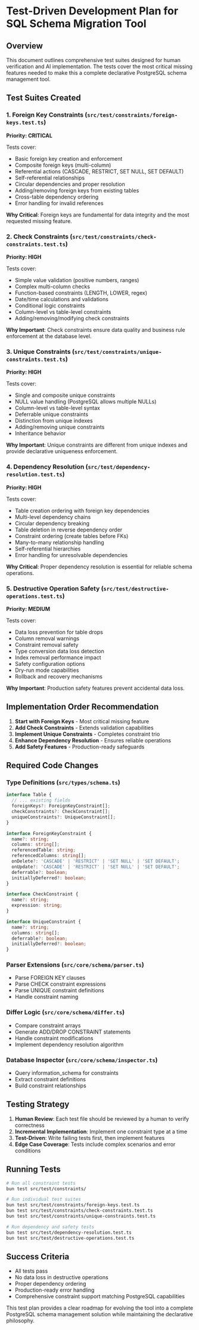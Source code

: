# Test-Driven Development Plan for SQL Schema Migration Tool

## Overview

This document outlines comprehensive test suites designed for human verification and AI implementation. The tests cover the most critical missing features needed to make this a complete declarative PostgreSQL schema management tool.

## Test Suites Created

### 1. Foreign Key Constraints (`src/test/constraints/foreign-keys.test.ts`)
**Priority: CRITICAL**

Tests cover:
- Basic foreign key creation and enforcement
- Composite foreign keys (multi-column)
- Referential actions (CASCADE, RESTRICT, SET NULL, SET DEFAULT)
- Self-referential relationships 
- Circular dependencies and proper resolution
- Adding/removing foreign keys from existing tables
- Cross-table dependency ordering
- Error handling for invalid references

**Why Critical**: Foreign keys are fundamental for data integrity and the most requested missing feature.

### 2. Check Constraints (`src/test/constraints/check-constraints.test.ts`)
**Priority: HIGH**

Tests cover:
- Simple value validation (positive numbers, ranges)
- Complex multi-column checks
- Function-based constraints (LENGTH, LOWER, regex)
- Date/time calculations and validations
- Conditional logic constraints
- Column-level vs table-level constraints
- Adding/removing/modifying check constraints

**Why Important**: Check constraints ensure data quality and business rule enforcement at the database level.

### 3. Unique Constraints (`src/test/constraints/unique-constraints.test.ts`)
**Priority: HIGH**

Tests cover:
- Single and composite unique constraints
- NULL value handling (PostgreSQL allows multiple NULLs)
- Column-level vs table-level syntax
- Deferrable unique constraints
- Distinction from unique indexes
- Adding/removing unique constraints
- Inheritance behavior

**Why Important**: Unique constraints are different from unique indexes and provide declarative uniqueness enforcement.

### 4. Dependency Resolution (`src/test/dependency-resolution.test.ts`)
**Priority: HIGH**

Tests cover:
- Table creation ordering with foreign key dependencies
- Multi-level dependency chains
- Circular dependency breaking
- Table deletion in reverse dependency order
- Constraint ordering (create tables before FKs)
- Many-to-many relationship handling
- Self-referential hierarchies
- Error handling for unresolvable dependencies

**Why Critical**: Proper dependency resolution is essential for reliable schema operations.

### 5. Destructive Operation Safety (`src/test/destructive-operations.test.ts`)
**Priority: MEDIUM**

Tests cover:
- Data loss prevention for table drops
- Column removal warnings
- Constraint removal safety
- Type conversion data loss detection
- Index removal performance impact
- Safety configuration options
- Dry-run mode capabilities
- Rollback and recovery mechanisms

**Why Important**: Production safety features prevent accidental data loss.

## Implementation Order Recommendation

1. **Start with Foreign Keys** - Most critical missing feature
2. **Add Check Constraints** - Extends validation capabilities  
3. **Implement Unique Constraints** - Completes constraint trio
4. **Enhance Dependency Resolution** - Ensures reliable operations
5. **Add Safety Features** - Production-ready safeguards

## Required Code Changes

### Type Definitions (`src/types/schema.ts`)
```typescript
interface Table {
  // ... existing fields
  foreignKeys?: ForeignKeyConstraint[];
  checkConstraints?: CheckConstraint[];
  uniqueConstraints?: UniqueConstraint[];
}

interface ForeignKeyConstraint {
  name?: string;
  columns: string[];
  referencedTable: string;
  referencedColumns: string[];
  onDelete?: 'CASCADE' | 'RESTRICT' | 'SET NULL' | 'SET DEFAULT';
  onUpdate?: 'CASCADE' | 'RESTRICT' | 'SET NULL' | 'SET DEFAULT';
  deferrable?: boolean;
  initiallyDeferred?: boolean;
}

interface CheckConstraint {
  name?: string;
  expression: string;
}

interface UniqueConstraint {
  name?: string;
  columns: string[];
  deferrable?: boolean;
  initiallyDeferred?: boolean;
}
```

### Parser Extensions (`src/core/schema/parser.ts`)
- Parse FOREIGN KEY clauses
- Parse CHECK constraint expressions
- Parse UNIQUE constraint definitions
- Handle constraint naming

### Differ Logic (`src/core/schema/differ.ts`)
- Compare constraint arrays
- Generate ADD/DROP CONSTRAINT statements
- Handle constraint modifications
- Implement dependency resolution algorithm

### Database Inspector (`src/core/schema/inspector.ts`)
- Query information_schema for constraints
- Extract constraint definitions
- Build constraint relationships

## Testing Strategy

1. **Human Review**: Each test file should be reviewed by a human to verify correctness
2. **Incremental Implementation**: Implement one constraint type at a time
3. **Test-Driven**: Write failing tests first, then implement features
4. **Edge Case Coverage**: Tests include complex scenarios and error conditions

## Running Tests

```bash
# Run all constraint tests
bun test src/test/constraints/

# Run individual test suites
bun test src/test/constraints/foreign-keys.test.ts
bun test src/test/constraints/check-constraints.test.ts
bun test src/test/constraints/unique-constraints.test.ts

# Run dependency and safety tests
bun test src/test/dependency-resolution.test.ts
bun test src/test/destructive-operations.test.ts
```

## Success Criteria

- All tests pass
- No data loss in destructive operations
- Proper dependency ordering
- Production-ready error handling
- Comprehensive constraint support matching PostgreSQL capabilities

This test plan provides a clear roadmap for evolving the tool into a complete PostgreSQL schema management solution while maintaining the declarative philosophy.